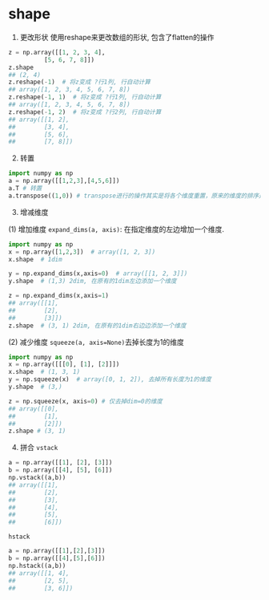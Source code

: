 # shape


1. 更改形状
使用reshape来更改数组的形状, 包含了flatten的操作
```python
z = np.array([[1, 2, 3, 4],
          [5, 6, 7, 8]])
z.shape
## (2, 4)
z.reshape(-1)  # 将z变成 ?行1列, 行自动计算
## array([1, 2, 3, 4, 5, 6, 7, 8])
z.reshape(-1, 1)  # 将z变成 ?行1列, 行自动计算
## array([1, 2, 3, 4, 5, 6, 7, 8])
z.reshape(-1, 2)  # 将z变成 ?行2列, 行自动计算
## array([[1, 2],
##        [3, 4],
##        [5, 6],
##        [7, 8]])
```

2. 转置
```python
import numpy as np
a = np.array([[1,2,3],[4,5,6]])
a.T # 转置
a.transpose((1,0)) # transpose进行的操作其实是将各个维度重置，原来的维度的排序是(0,1), 转换成(1,0)相当于进行了转置
```

3. 增减维度

(1) 增加维度
`expand_dims(a, axis)`: 在指定维度的左边增加一个维度.
```python
import numpy as np
x = np.array([1,2,3])  # array([1, 2, 3])
x.shape  # 1dim

y = np.expand_dims(x,axis=0)  # array([[1, 2, 3]])
y.shape  # (1,3) 2dim, 在原有的1dim左边添加一个维度

z = np.expand_dims(x,axis=1)
## array([[1],
##        [2],
##        [3]])
z.shape  # (3, 1) 2dim, 在原有的1dim右边边添加一个维度
```

(2) 减少维度
`squeeze(a, axis=None)`去掉长度为1的维度

```python
import numpy as np
x = np.array([[[0], [1], [2]]])
x.shape  # (1, 3, 1)
y = np.squeeze(x)  # array([0, 1, 2]), 去掉所有长度为1的维度
y.shape  # (3,)

z = np.squeeze(x, axis=0) # 仅去掉dim=0的维度
## array([[0],
##        [1],
##        [2]])
z.shape # (3, 1)
```


4. 拼合
`vstack`
```python
a = np.array([[1], [2], [3]])
b = np.array([[4], [5], [6]])
np.vstack((a,b))
## array([[1],
##        [2],
##        [3],
##        [4],
##        [5],
##        [6]])
```
`hstack`
```python
a = np.array([[1],[2],[3]])
b = np.array([[4],[5],[6]])
np.hstack((a,b))
## array([[1, 4],
##        [2, 5],
##        [3, 6]])
```